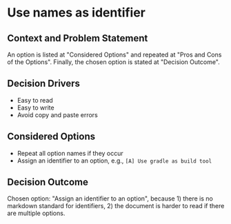 # Use names as identifier

## Context and Problem Statement

An option is listed at "Considered Options" and repeated at "Pros and Cons of the Options". Finally, the chosen option is stated at "Decision Outcome".

## Decision Drivers <!-- optional -->

* Easy to read
* Easy to write
* Avoid copy and paste errors

## Considered Options

* Repeat all option names if they occur
* Assign an identifier to an option, e.g., `[A] Use gradle as build tool`

## Decision Outcome

Chosen option: "Assign an identifier to an option", because 1) there is no markdown standard for identifiers, 2) the document is harder to read if there are multiple options.
